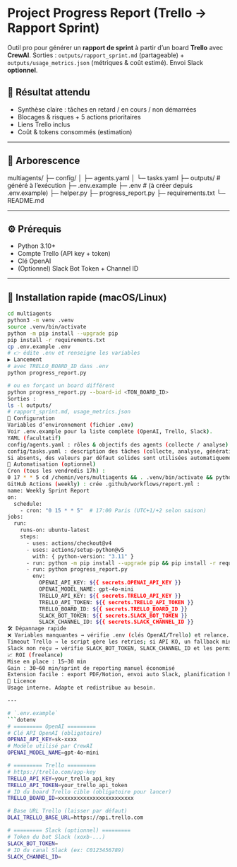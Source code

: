 # Project Progress Report (Trello → Rapport Sprint)

Outil pro pour générer un **rapport de sprint** à partir d’un board **Trello** avec **CrewAI**.
Sorties : `outputs/rapport_sprint.md` (partageable) + `outputs/usage_metrics.json` (métriques & coût estimé).
Envoi Slack **optionnel**.

## 🚀 Résultat attendu
- Synthèse claire : tâches en retard / en cours / non démarrées
- Blocages & risques + 5 actions prioritaires
- Liens Trello inclus
- Coût & tokens consommés (estimation)

---

## 📁 Arborescence
multiagents/
├─ config/
│ ├─ agents.yaml
│ └─ tasks.yaml
├─ outputs/ # généré à l’exécution
├─ .env.example
├─ .env # (à créer depuis .env.example)
├─ helper.py
├─ progress_report.py
├─ requirements.txt
└─ README.md

---

## ⚙️ Prérequis
- Python 3.10+
- Compte Trello (API key + token)
- Clé OpenAI
- (Optionnel) Slack Bot Token + Channel ID

---

## 🔧 Installation rapide (macOS/Linux)
```bash
cd multiagents
python3 -m venv .venv
source .venv/bin/activate
python -m pip install --upgrade pip
pip install -r requirements.txt
cp .env.example .env
# 👉 édite .env et renseigne les variables
▶️ Lancement
# avec TRELLO_BOARD_ID dans .env
python progress_report.py

# ou en forçant un board différent
python progress_report.py --board-id <TON_BOARD_ID>
Sorties :
ls -l outputs/
# rapport_sprint.md, usage_metrics.json
🧩 Configuration
Variables d’environnement (fichier .env)
Voir .env.example pour la liste complète (OpenAI, Trello, Slack).
YAML (facultatif)
config/agents.yaml : rôles & objectifs des agents (collecte / analyse).
config/tasks.yaml : description des tâches (collecte, analyse, génération rapport).
Si absents, des valeurs par défaut solides sont utilisées automatiquement.
🔁 Automatisation (optionnel)
Cron (tous les vendredis 17h) :
0 17 * * 5 cd /chemin/vers/multiagents && . .venv/bin/activate && python progress_report.py
GitHub Actions (weekly) : crée .github/workflows/report.yml :
name: Weekly Sprint Report
on:
  schedule:
    - cron: "0 15 * * 5"  # 17:00 Paris (UTC+1/+2 selon saison)
jobs:
  run:
    runs-on: ubuntu-latest
    steps:
      - uses: actions/checkout@v4
      - uses: actions/setup-python@v5
        with: { python-version: "3.11" }
      - run: python -m pip install --upgrade pip && pip install -r requirements.txt
      - run: python progress_report.py
        env:
          OPENAI_API_KEY: ${{ secrets.OPENAI_API_KEY }}
          OPENAI_MODEL_NAME: gpt-4o-mini
          TRELLO_API_KEY: ${{ secrets.TRELLO_API_KEY }}
          TRELLO_API_TOKEN: ${{ secrets.TRELLO_API_TOKEN }}
          TRELLO_BOARD_ID: ${{ secrets.TRELLO_BOARD_ID }}
          SLACK_BOT_TOKEN: ${{ secrets.SLACK_BOT_TOKEN }}
          SLACK_CHANNEL_ID: ${{ secrets.SLACK_CHANNEL_ID }}
🛠️ Dépannage rapide
❌ Variables manquantes → vérifie .env (clés OpenAI/Trello) et relance.
Timeout Trello → le script gère les retries; si API KO, un fallback minimal produit quand même un rapport.
Slack non reçu → vérifie SLACK_BOT_TOKEN, SLACK_CHANNEL_ID et les permissions du bot.
📈 ROI (freelance)
Mise en place : 15–30 min
Gain : 30–60 min/sprint de reporting manuel économisé
Extension facile : export PDF/Notion, envoi auto Slack, planification hebdo
📄 Licence
Usage interne. Adapte et redistribue au besoin.

---

# `.env.example`
```dotenv
# ========= OpenAI =========
# Clé API OpenAI (obligatoire)
OPENAI_API_KEY=sk-xxxx
# Modèle utilisé par CrewAI
OPENAI_MODEL_NAME=gpt-4o-mini

# ========= Trello =========
# https://trello.com/app-key
TRELLO_API_KEY=your_trello_api_key
TRELLO_API_TOKEN=your_trello_api_token
# ID du board Trello cible (obligatoire pour lancer)
TRELLO_BOARD_ID=xxxxxxxxxxxxxxxxxxxxxxxx

# Base URL Trello (laisser par défaut)
DLAI_TRELLO_BASE_URL=https://api.trello.com

# ========= Slack (optionnel) =========
# Token du bot Slack (xoxb-...)
SLACK_BOT_TOKEN=
# ID du canal Slack (ex: C0123456789)
SLACK_CHANNEL_ID=